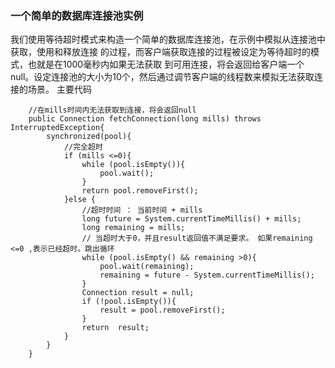 ### 一个简单的数据库连接池实例
   我们使用等待超时模式来构造一个简单的数据库连接池，在示例中模拟从连接池中获取，使用和释放连接
   的过程，而客户端获取连接的过程被设定为等待超时的模式，也就是在1000毫秒内如果无法获取
   到可用连接，将会返回给客户端一个null。设定连接池的大小为10个，然后通过调节客户端的线程数来模拟无法获取连接的场景。
主要代码
```$java
    //在mills时间内无法获取到连接，将会返回null
    public Connection fetchConnection(long mills) throws InterruptedException{
        synchronized(pool){
            //完全超时
            if (mills <=0){
                while (pool.isEmpty()){
                    pool.wait();
                }
                return pool.removeFirst();
            }else {
                //超时时间 ： 当前时间 + mills
                long future = System.currentTimeMillis() + mills;
                long remaining = mills;
                // 当超时大于0，并且result返回值不满足要求。 如果remaining <=0 ,表示已经超时。跳出循环
                while (pool.isEmpty() && remaining >0){
                    pool.wait(remaining);
                    remaining = future - System.currentTimeMillis();
                }
                Connection result = null;
                if (!pool.isEmpty()){
                    result = pool.removeFirst();
                }
                return  result;
            }
        }
    }
``` 
